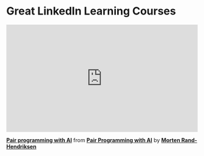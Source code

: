 <h1>Great LinkedIn Learning Courses</h1>

<div style="position:relative;height:0;padding-bottom:56.25%"><iframe width="640" height="360" src="https://www.linkedin.com/learning/embed/pair-programming-with-ai/pair-programming-with-ai?autoplay=false&claim=AQFgsUfg4fvVDAAAAYgMMg394iCMC2wht99VjH5118-7Tdj_JePPXu_xgfL1BzlfbIbqC-vK8RQHizh48YhsZXvJBms9mtWDY9N1_9SSly4m5d68N5Vj_-BE5r5Pa1GRIBnJeen_GkbQJzToZWbL8HMGUvZhyaoys11Td_daTAT7GWNk0xvl1gpJCT8YS2qrDT2Rr2Kgra7S_2aU3e54ujjgVuq1SqEwmv1IWq_YyyNuO0dn4wNh9uoTohETOTQImWJKojPOAGG5Sh1joNUpSO7ybWIq-lowH5SPxiBZfMAmgNmBCCCcBOs4nLs15iqrOzlsHqxNRseYFRwhbPuL1woZkBTzqq8zyESJJbBZj0SmILNlcQMGssr9j8fKrnOwoThY4sVx26g0v4vRSh1D4MVNjBwJeTzoQVXid6hnhiuRCLinbi2eSYk7ooAvRa8bNVbbqZT3AwPPrIvVJ0MmoaWFCywJEDLpemlditUOcKntmARoQGipEZhg6BSxiNVLfKofBJyGZuPqJKUWW8pngMcBPOEsZvfBNVhSiiUWWlppAssO2dBXvUs_2JC8lcgnQJ34ArCSBj_6MJE2IzMAM3oGLhE34cCx3OIuoGb8pGERemAf9P_fwzXFQGFGGNRO23UneNT1IBU5chqZMtGkwLSDIv3z6fLdLzts9P7hlAjJLSoyMmwXyt_sixqcd9eGKZvQ2UMh4LEqXYhYlcFBusHZy5r4k-xY7e5padTnzO_t2CUE0_jlB-60WSkwwOilAppiQlaKhpAUOwB4p5VHUdxRFFxK7Ws9JGWMCu6pcsjwH3FJyJdh83mED_CEnPRkVhdvTwY7LASOwBqpgN8_tjYatLVD6ULg6w5AZWct_kXaB9eW2Rw6TQA1J-uPLxMdS1flebGoT1g6zUjg2eOFbqaPDQCsgVAbr0L6SMoT6pc2i5hjQOIlslZOgl4sHbTMDpP3lWnapsGL2s3LpCV11P_d6NRxRhQbAYkuRfpBGMW1vlRrkSVoRhs5TdKAlaMSfMkIwKHYkV4hq2TiJUHtdkuOWsT2JXyHFkAw5fwxLJRfPLMOBsV-rTjYgH-Qwp6NzbPJOlD2Im09nqY-NCeBKSI7mC68z-jWmMkb4XSsjAQERJMOd1CpUTetBXDiXPhzpsYgXw3CmPGP-e0tH4dmArJXLEjwGWVswU9K_vptltfreNhlkAA-rLqrg0IrxSYc9YoNSc-lO-WlvQLy&lipi=urn%3Ali%3Apage%3Ad_learning_content%3B%2ByIEGQreRYi8WX5fUjBTKQ%3D%3D&licu" mozallowfullscreen="true" webkitallowfullscreen="true" allowfullscreen="true" frameborder="0" style="position:absolute;width:100%;height:100%;left:0"></iframe></div><p><strong><a href="https://www.linkedin.com/learning/pair-programming-with-ai/pair-programming-with-ai?trk=embed_lil">Pair programming with AI</a></strong> from <strong><a href="https://www.linkedin.com/learning/pair-programming-with-ai?trk=embed_lil">Pair Programming with AI</a></strong> by <strong><a href="https://www.linkedin.com/learning/instructors/morten-rand-hendriksen?trk=embed_lil">Morten Rand-Hendriksen</a></strong></p>